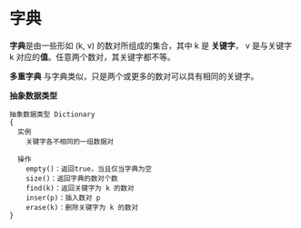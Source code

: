 # 字典
**字典**是由一些形如 (k, v) 的数对所组成的集合，其中 k 是 **关键字**， v 是与关键字 k 对应的**值**。任意两个数对，其关键字都不等。

**多重字典** 与字典类似，只是两个或更多的数对可以具有相同的关键字。

**抽象数据类型**

```
抽象数据类型 Dictionary
{
  实例
    关键字各不相同的一组数据对

  操作
    empty()：返回true，当且仅当字典为空
    size()：返回字典的数对个数
    find(k)：返回关键字为 k 的数对
    inser(p)：插入数对 p
    erase(k)：删除关键字为 k 的数对
}
```